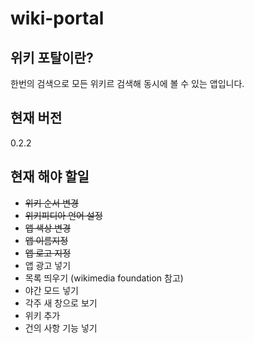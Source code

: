 # wiki-portal

## 위키 포탈이란?
한번의 검색으로 모든 위키르 검색해 동시에 볼 수 있는 앱입니다.

## 현재 버전
0.2.2

## 현재 해야 할일
- ~~위키 순서 변경~~
- ~~위키피디아 언어 설정~~
- ~~앱 색상 변경~~
- ~~앱 이름지정~~
- ~~앱 로고 지정~~
- 앱 광고 넣기
- 목록 띄우기 (wikimedia foundation 참고)
- 야간 모드 넣기
- 각주 새 창으로 보기
- 위키 추가
- 건의 사항 기능 넣기
